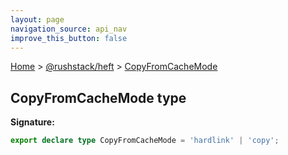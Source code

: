 ```yaml
---
layout: page
navigation_source: api_nav
improve_this_button: false
---
```



[Home](./index.md) &gt; [@rushstack/heft](./heft.md) &gt; [CopyFromCacheMode](./heft.copyfromcachemode.md)

## CopyFromCacheMode type


<b>Signature:</b>

```typescript
export declare type CopyFromCacheMode = 'hardlink' | 'copy';
```
